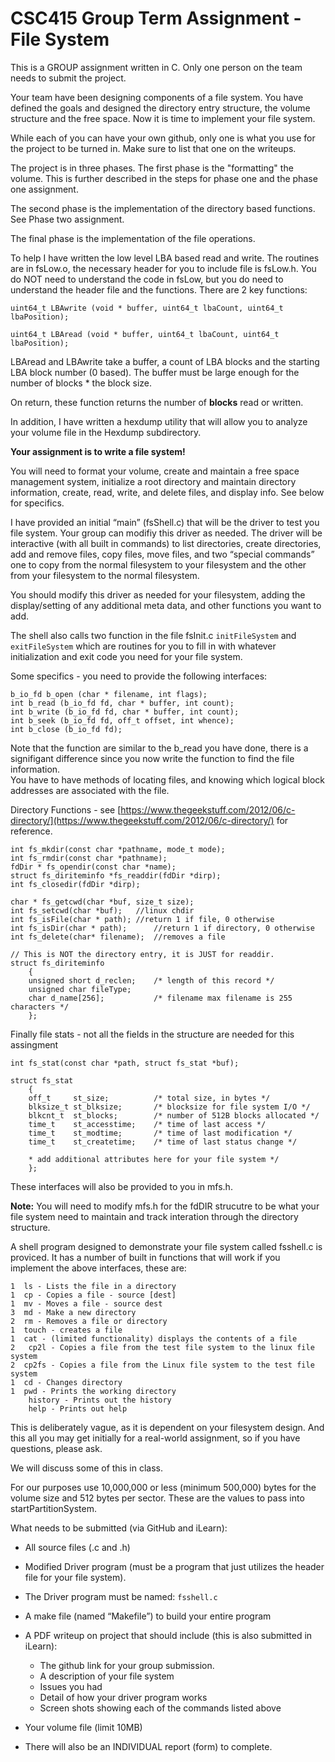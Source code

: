 # CSC415 Group Term Assignment - File System

This is a GROUP assignment written in C.  Only one person on the team needs to submit the project.

Your team have been designing components of a file system.  You have defined the goals and designed the directory entry structure, the volume structure and the free space.  Now it is time to implement your file system.

While each of you can have your own github, only one is what you use for the project to be turned in.  Make sure to list that one on the writeups.

The project is in three phases.  The first phase is the "formatting" the volume.  This is further described in the steps for phase one and the phase one assignment.

The second phase is the implementation of the directory based functions.  See Phase two assignment.

The final phase is the implementation of the file operations.

To help I have written the low level LBA based read and write.  The routines are in fsLow.o, the necessary header for you to include file is fsLow.h.  You do NOT need to understand the code in fsLow, but you do need to understand the header file and the functions.  There are 2 key functions:



`uint64_t LBAwrite (void * buffer, uint64_t lbaCount, uint64_t lbaPosition);`

`uint64_t LBAread (void * buffer, uint64_t lbaCount, uint64_t lbaPosition);`

LBAread and LBAwrite take a buffer, a count of LBA blocks and the starting LBA block number (0 based).  The buffer must be large enough for the number of blocks * the block size.

On return, these function returns the number of **blocks** read or written.



In addition, I have written a hexdump utility that will allow you to analyze your volume file in the Hexdump subdirectory.

**Your assignment is to write a file system!** 

You will need to format your volume, create and maintain a free space management system, initialize a root directory and maintain directory information, create, read, write, and delete files, and display info.  See below for specifics.

I have provided an initial “main” (fsShell.c) that will be the driver to test you file system.  Your group can modifiy this driver as needed.   The driver will be interactive (with all built in commands) to list directories, create directories, add and remove files, copy files, move files, and two “special commands” one to copy from the normal filesystem to your filesystem and the other from your filesystem to the normal filesystem.

You should modify this driver as needed for your filesystem, adding the display/setting of any additional meta data, and other functions you want to add.

The shell also calls two function in the file fsInit.c `initFileSystem` and `exitFileSystem` which are routines for you to fill in with whatever initialization and exit code you need for your file system.  

Some specifics - you need to provide the following interfaces:

```
b_io_fd b_open (char * filename, int flags);
int b_read (b_io_fd fd, char * buffer, int count);
int b_write (b_io_fd fd, char * buffer, int count);
int b_seek (b_io_fd fd, off_t offset, int whence);
int b_close (b_io_fd fd);

```

Note that the function are similar to the b_read you have done, there is a signifigant difference since you now write the function to find the file information.  
You have to have methods of locating files, and knowing which logical block addresses are associated with the file.

Directory Functions - see [https://www.thegeekstuff.com/2012/06/c-directory/](https://www.thegeekstuff.com/2012/06/c-directory/) for reference.

```
int fs_mkdir(const char *pathname, mode_t mode);
int fs_rmdir(const char *pathname);
fdDir * fs_opendir(const char *name);
struct fs_diriteminfo *fs_readdir(fdDir *dirp);
int fs_closedir(fdDir *dirp);

char * fs_getcwd(char *buf, size_t size);
int fs_setcwd(char *buf);   //linux chdir
int fs_isFile(char * path);	//return 1 if file, 0 otherwise
int fs_isDir(char * path);		//return 1 if directory, 0 otherwise
int fs_delete(char* filename);	//removes a file

// This is NOT the directory entry, it is JUST for readdir.
struct fs_diriteminfo
    {
    unsigned short d_reclen;    /* length of this record */
    unsigned char fileType;    
    char d_name[256]; 			/* filename max filename is 255 characters */
    };
```
Finally file stats - not all the fields in the structure are needed for this assingment

```
int fs_stat(const char *path, struct fs_stat *buf);

struct fs_stat
    {
    off_t     st_size;    		/* total size, in bytes */
    blksize_t st_blksize; 		/* blocksize for file system I/O */
    blkcnt_t  st_blocks;  		/* number of 512B blocks allocated */
    time_t    st_accesstime;   	/* time of last access */
    time_t    st_modtime;   	/* time of last modification */
    time_t    st_createtime;   	/* time of last status change */
	
    * add additional attributes here for your file system */
    };

```

These interfaces will also be provided to you in mfs.h.

**Note:** You will need to modify mfs.h for the fdDIR strucutre to be what your file system need to maintain and track interation through the directory structure.

A shell program designed to demonstrate your file system called fsshell.c is proviced.  It has a number of built in functions that will work if you implement the above interfaces, these are:
```
1  ls - Lists the file in a directory
1  cp - Copies a file - source [dest]
1  mv - Moves a file - source dest
3  md - Make a new directory
2  rm - Removes a file or directory
1  touch - creates a file
1  cat - (limited functionality) displays the contents of a file
2   cp2l - Copies a file from the test file system to the linux file system
2  cp2fs - Copies a file from the Linux file system to the test file system
1  cd - Changes directory
1  pwd - Prints the working directory
    history - Prints out the history
    help - Prints out help
```


This is deliberately vague, as it is dependent on your filesystem design.  And this all you may get initially for a real-world assignment, so if you have questions, please ask.

We will discuss some of this in class.

For our purposes use 10,000,000 or less (minimum 500,000) bytes for the volume size and 512 bytes per sector.  These are the values to pass into startPartitionSystem.

What needs to be submitted (via GitHub and iLearn):

* 	All source files (.c and .h)
* 	Modified Driver program (must be a program that just utilizes the header file for your file system).
* 	The Driver program must be named:  `fsshell.c`
* 	A make file (named “Makefile”) to build your entire program
 
* A PDF writeup on project that should include (this is also submitted in iLearn):
	* The github link for your group submission.
	* A description of your file system
	* Issues you had
	* Detail of how your driver program works
	* Screen shots showing each of the commands listed above
* 	Your volume file (limit 10MB)
*  There will also be an INDIVIDUAL report (form) to complete.




